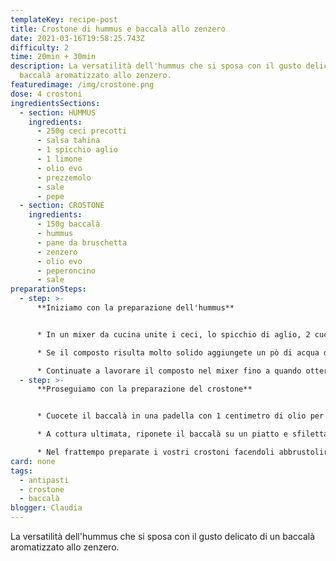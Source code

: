 ```yaml
---
templateKey: recipe-post
title: Crostone di hummus e baccalà allo zenzero
date: 2021-03-16T19:58:25.743Z
difficulty: 2
time: 20min + 30min
description: La versatilità dell'hummus che si sposa con il gusto delicato di un
  baccalà aromatizzato allo zenzero.
featuredimage: /img/crostone.png
dose: 4 crostoni
ingredientsSections:
  - section: HUMMUS
    ingredients:
      - 250g ceci precotti
      - salsa tahina
      - 1 spicchio aglio
      - 1 limone
      - olio evo
      - prezzemolo
      - sale
      - pepe
  - section: CROSTONE
    ingredients:
      - 150g baccalà
      - hummus
      - pane da bruschetta
      - zenzero
      - olio evo
      - peperoncino
      - sale
preparationSteps:
  - step: >-
      **Iniziamo con la preparazione dell'hummus**


      * In un mixer da cucina unite i ceci, lo spicchio di aglio, 2 cucchiai di salsa tahina, olio, qualche fogliolina di prezzemolo, il succo di mezzo limone, sale e pepe. Cominciate a frullare.

      * Se il composto risulta molto solido aggiungete un pò di acqua di cottura dei ceci.

      * Continuate a lavorare il composto nel mixer fino a quando otterrete una crema densa e morbida.
  - step: >-
      **Proseguiamo con la preparazione del crostone**


      * Cuocete il baccalà in una padella con 1 centimetro di olio per circa 15 minuti. Questa cottura non dovrà assomigliare ad una frittura quindi tenete il fuoco medio-basso assicurandovi di cuocere il baccalà da entrambi i lati, girandolo delicatamente.

      * A cottura ultimata, riponete il baccalà su un piatto e sfilettatelo eliminando la parte esterna. Salate (se necessario) ed arricchite con zenzero grattugiato e peperoncino. Lasciate raffreddare.

      * Nel frattempo preparate i vostri crostoni facendoli abbrustolire da entrambi i lati su una padella antiaderente. Una volta pronti, assemblate i crostoni spalmando sopra dell'hummus ed il baccalà. Rifinite con un filo di olio di cottura del baccalà.
card: none
tags:
  - antipasti
  - crostone
  - baccalà
blogger: Claudia
---
```

La versatilità dell'hummus che si sposa con il gusto delicato di un baccalà aromatizzato allo zenzero.